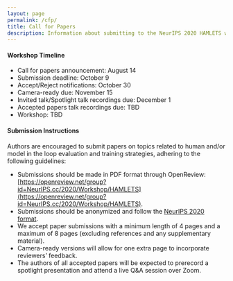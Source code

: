 ```yaml
---
layout: page
permalink: /cfp/
title: Call for Papers
description: Information about submitting to the NeurIPS 2020 HAMLETS workshop. 
---
```


#### Workshop Timeline 

* Call for papers announcement: August 14
* Submission deadline: October 9
* Accept/Reject notifications: October 30
* Camera-ready due: November 15
* Invited talk/Spotlight talk recordings due: December 1
* Accepted papers talk recordings due: TBD
* Workshop: TBD

#### Submission Instructions

Authors are encouraged to submit papers on topics related to human and/or model in the loop evaluation and training strategies, adhering to the following guidelines:

* Submissions should be made in PDF format through OpenReview: [https://openreview.net/group?id=NeurIPS.cc/2020/Workshop/HAMLETS](https://openreview.net/group?id=NeurIPS.cc/2020/Workshop/HAMLETS).
* Submissions should be anonymized and follow the [NeurIPS 2020 format](https://nips.cc/Conferences/2020/PaperInformation/StyleFiles).
* We accept paper submissions with a minimum length of 4 pages and a maximum of 8 pages (excluding references and any supplementary material).
* Camera-ready versions will allow for one extra page to incorporate reviewers’ feedback.
* The authors of all accepted papers will be expected to prerecord a spotlight presentation and attend a live Q&A session over Zoom.
